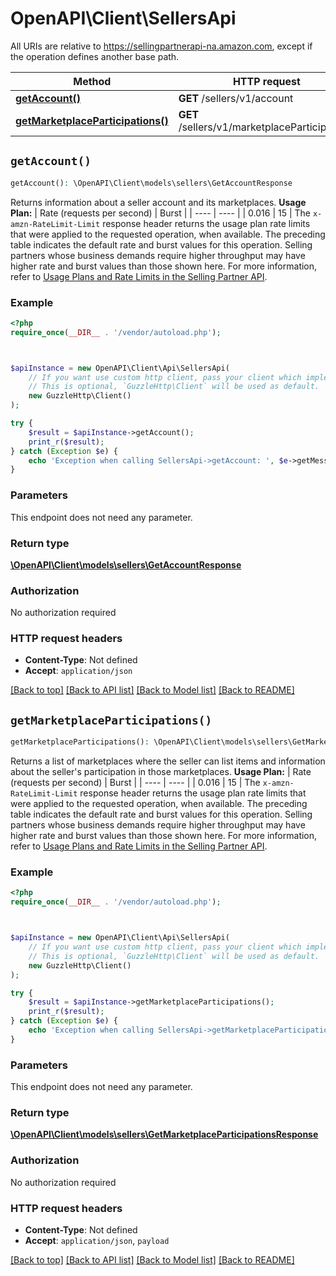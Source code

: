 # OpenAPI\Client\SellersApi

All URIs are relative to https://sellingpartnerapi-na.amazon.com, except if the operation defines another base path.

| Method | HTTP request | Description |
| ------------- | ------------- | ------------- |
| [**getAccount()**](SellersApi.md#getAccount) | **GET** /sellers/v1/account |  |
| [**getMarketplaceParticipations()**](SellersApi.md#getMarketplaceParticipations) | **GET** /sellers/v1/marketplaceParticipations |  |


## `getAccount()`

```php
getAccount(): \OpenAPI\Client\models\sellers\GetAccountResponse
```



Returns information about a seller account and its marketplaces.  **Usage Plan:**  | Rate (requests per second) | Burst | | ---- | ---- | | 0.016 | 15 |  The `x-amzn-RateLimit-Limit` response header returns the usage plan rate limits that were applied to the requested operation, when available. The preceding table indicates the default rate and burst values for this operation. Selling partners whose business demands require higher throughput may have higher rate and burst values than those shown here. For more information, refer to [Usage Plans and Rate Limits in the Selling Partner API](https://developer-docs.amazon.com/sp-api/docs/usage-plans-and-rate-limits-in-the-sp-api).

### Example

```php
<?php
require_once(__DIR__ . '/vendor/autoload.php');



$apiInstance = new OpenAPI\Client\Api\SellersApi(
    // If you want use custom http client, pass your client which implements `GuzzleHttp\ClientInterface`.
    // This is optional, `GuzzleHttp\Client` will be used as default.
    new GuzzleHttp\Client()
);

try {
    $result = $apiInstance->getAccount();
    print_r($result);
} catch (Exception $e) {
    echo 'Exception when calling SellersApi->getAccount: ', $e->getMessage(), PHP_EOL;
}
```

### Parameters

This endpoint does not need any parameter.

### Return type

[**\OpenAPI\Client\models\sellers\GetAccountResponse**](../Model/GetAccountResponse.md)

### Authorization

No authorization required

### HTTP request headers

- **Content-Type**: Not defined
- **Accept**: `application/json`

[[Back to top]](#) [[Back to API list]](../../README.md#endpoints)
[[Back to Model list]](../../README.md#models)
[[Back to README]](../../README.md)

## `getMarketplaceParticipations()`

```php
getMarketplaceParticipations(): \OpenAPI\Client\models\sellers\GetMarketplaceParticipationsResponse
```



Returns a list of marketplaces where the seller can list items and information about the seller's participation in those marketplaces.  **Usage Plan:**  | Rate (requests per second) | Burst | | ---- | ---- | | 0.016 | 15 |  The `x-amzn-RateLimit-Limit` response header returns the usage plan rate limits that were applied to the requested operation, when available. The preceding table indicates the default rate and burst values for this operation. Selling partners whose business demands require higher throughput may have higher rate and burst values than those shown here. For more information, refer to [Usage Plans and Rate Limits in the Selling Partner API](https://developer-docs.amazon.com/sp-api/docs/usage-plans-and-rate-limits-in-the-sp-api).

### Example

```php
<?php
require_once(__DIR__ . '/vendor/autoload.php');



$apiInstance = new OpenAPI\Client\Api\SellersApi(
    // If you want use custom http client, pass your client which implements `GuzzleHttp\ClientInterface`.
    // This is optional, `GuzzleHttp\Client` will be used as default.
    new GuzzleHttp\Client()
);

try {
    $result = $apiInstance->getMarketplaceParticipations();
    print_r($result);
} catch (Exception $e) {
    echo 'Exception when calling SellersApi->getMarketplaceParticipations: ', $e->getMessage(), PHP_EOL;
}
```

### Parameters

This endpoint does not need any parameter.

### Return type

[**\OpenAPI\Client\models\sellers\GetMarketplaceParticipationsResponse**](../Model/GetMarketplaceParticipationsResponse.md)

### Authorization

No authorization required

### HTTP request headers

- **Content-Type**: Not defined
- **Accept**: `application/json`, `payload`

[[Back to top]](#) [[Back to API list]](../../README.md#endpoints)
[[Back to Model list]](../../README.md#models)
[[Back to README]](../../README.md)
